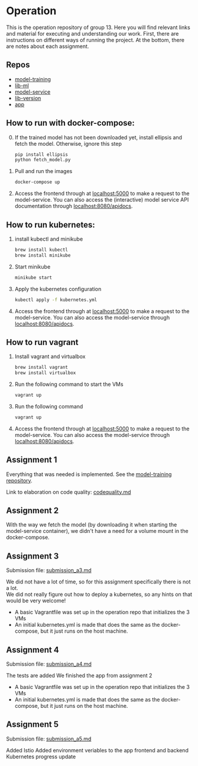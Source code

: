 # Operation
This is the operation repository of group 13. Here you will find relevant links and material for executing and understanding our work. First, there are instructions on different ways of running the project. At the bottom, there are notes about each assignment.

## Repos
- [model-training](https://github.com/Release-Engineering-Group-13/model-training)
- [lib-ml](https://github.com/Release-Engineering-Group-13/lib-ml)
- [model-service](https://github.com/Release-Engineering-Group-13/model-service)
- [lib-version](https://github.com/Release-Engineering-Group-13/lib-version)
- [app](https://github.com/Release-Engineering-Group-13/app)

## How to run with docker-compose:
0. If the trained model has not been downloaded yet, install ellipsis and fetch the model. Otherwise, ignore this step
    ```bash
    pip install ellipsis
    python fetch_model.py
    ```
1. Pull and run the images 
     ```bash
    docker-compose up
    ```
2. Access the frontend through at [localhost:5000](http://localhost:5000) to make a request to the model-service. You can also access the (interactive) model service API documentation through [localhost:8080/apidocs](http://localhost:8080/apidocs).

## How to run kubernetes:
1. install kubectl and minikube
    ```bash
    brew install kubectl
    brew install minikube
    ```
2. Start minikube
    ```bash
    minikube start
    ```
3. Apply the kubernetes configuration
    ```bash
    kubectl apply -f kubernetes.yml
    ```
4. Access the frontend through at [localhost:5000](http://localhost:5000) to make a request to the model-service. You can also access the model-service through [localhost:8080/apidocs](http://localhost:8080/apidocs).

## How to run vagrant
1. Install vagrant and virtualbox
    ```bash
    brew install vagrant
    brew install virtualbox
    ```
2. Run the following command to start the VMs
    ```bash
    vagrant up
    ```
3. Run the following command
    ```bash
    vagrant up
    ```
4. Access the frontend through at [localhost:5000](http://localhost:5000) to make a request to the model-service. You can also access the model-service through [localhost:8080/apidocs](http://localhost:8080/apidocs).

## Assignment 1
Everything that was needed is implemented. See the [model-training repository](https://github.com/Release-Engineering-Group-13/model-training).

Link to elaboration on code quality: [codequality.md](Assignment%201/codequality.md) 

## Assignment 2
With the way we fetch the model (by downloading it when starting the model-service container), we didn't have a need for a volume mount in the docker-compose.

## Assignment 3
Submission file: [submission_a3.md](submission%20files/submission_a3.md)

We did not have a lot of time, so for this assignment specifically there is not a lot. \
We did not really figure out how to deploy a kubernetes, so any hints on that would be very welcome!

- A basic Vagrantfile was set up in the operation repo that initializes the 3 VMs
- An initial kubernetes.yml is made that does the same as the docker-compose, but it just runs on the host machine.

## Assignment 4
Submission file: [submission_a4.md](submission%20files/submission_a4.md)

The tests are added
We finished the app from assignment 2

- A basic Vagrantfile was set up in the operation repo that initializes the 3 VMs
- An initial kubernetes.yml is made that does the same as the docker-compose, but it just runs on the host machine.

## Assignment 5
Submission file: [submission_a5.md](submission%20files/submission_a5.md)

Added Istio 
Added environment veriables to the app frontend and backend
Kubernetes progress update
